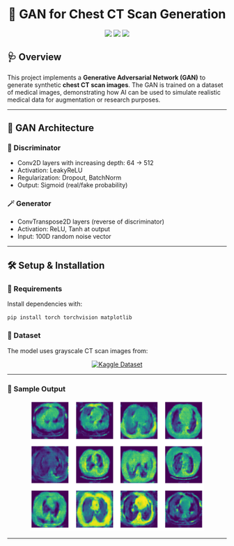 <h1 align="center">🧠 GAN for Chest CT Scan Generation</h1>
<p align="center">
  <img src="https://img.shields.io/badge/DeepLearning-GAN-blue?style=for-the-badge" />
  <img src="https://img.shields.io/badge/PyTorch-Framework-red?style=for-the-badge" />
  <img src="https://img.shields.io/badge/Medical-Imaging-green?style=for-the-badge" />
</p>

## 🩺 Overview

This project implements a **Generative Adversarial Network (GAN)** to generate synthetic **chest CT scan images**. The GAN is trained on a dataset of medical images, demonstrating how AI can be used to simulate realistic medical data for augmentation or research purposes.

---

## 🧠 GAN Architecture

### 🧾 Discriminator
- Conv2D layers with increasing depth: 64 → 512
- Activation: LeakyReLU
- Regularization: Dropout, BatchNorm
- Output: Sigmoid (real/fake probability)

### 🪄 Generator
- ConvTranspose2D layers (reverse of discriminator)
- Activation: ReLU, Tanh at output
- Input: 100D random noise vector

---

## 🛠️ Setup & Installation

### 🔧 Requirements

Install dependencies with:

```bash
pip install torch torchvision matplotlib
```
### 📁 Dataset
The model uses grayscale CT scan images from:
<p align="center">
  <a href="https://www.kaggle.com/datasets/mohamedhanyyy/chest-ctscan-images" target="_blank">
    <img src="https://img.shields.io/badge/View%20Dataset%20on-Kaggle-blue?style=for-the-badge&logo=kaggle" alt="Kaggle Dataset">
  </a>
</p>

---

### 🎨 Sample Output

<p align="center"> <img src="outputs/sampleOutput.png" width="400" alt="Generated Chest CT Scan"> </p>

---
